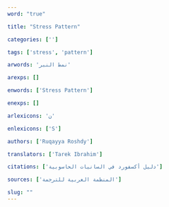 ```yaml
---
word: "true"

title: "Stress Pattern"

categories: ['']

tags: ['stress', 'pattern']

arwords: 'نمط النبر'

arexps: []

enwords: ['Stress Pattern']

enexps: []

arlexicons: 'ن'

enlexicons: ['S']

authors: ['Ruqayya Roshdy']

translators: ['Tarek Ibrahim']

citations: ['دليل أكسفورد في السانيات الحاسوبية']

sources: ['المنظمة العربية للترجمة']

slug: ""
---
```

